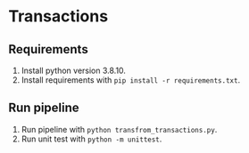 # Transactions

## Requirements
1. Install python version 3.8.10.
2. Install requirements with `pip install -r requirements.txt`.

## Run pipeline
1. Run pipeline with `python transfrom_transactions.py`.
2. Run unit test with `python -m unittest`.